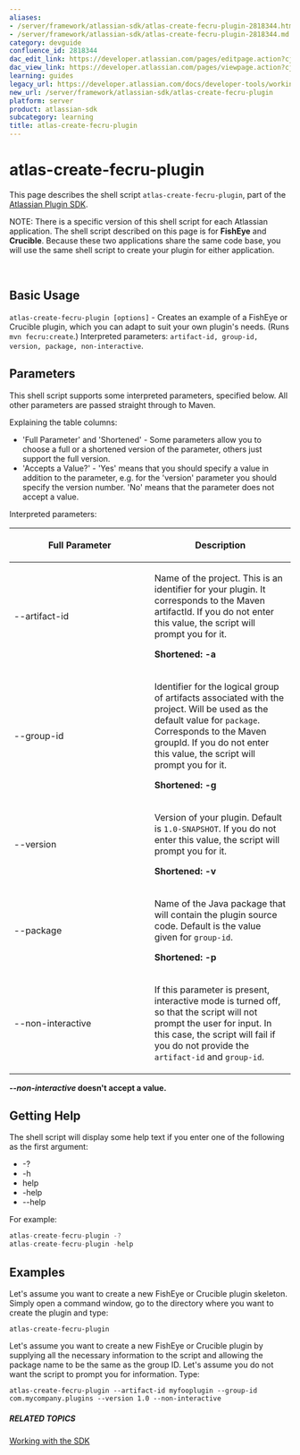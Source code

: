 ```yaml
---
aliases:
- /server/framework/atlassian-sdk/atlas-create-fecru-plugin-2818344.html
- /server/framework/atlassian-sdk/atlas-create-fecru-plugin-2818344.md
category: devguide
confluence_id: 2818344
dac_edit_link: https://developer.atlassian.com/pages/editpage.action?cjm=wozere&pageId=2818344
dac_view_link: https://developer.atlassian.com/pages/viewpage.action?cjm=wozere&pageId=2818344
learning: guides
legacy_url: https://developer.atlassian.com/docs/developer-tools/working-with-the-sdk/command-reference/atlas-create-fecru-plugin
new_url: /server/framework/atlassian-sdk/atlas-create-fecru-plugin
platform: server
product: atlassian-sdk
subcategory: learning
title: atlas-create-fecru-plugin
---
```

# atlas-create-fecru-plugin

This page describes the shell script `atlas-create-fecru-plugin`, part of the [Atlassian Plugin SDK](/server/framework/atlassian-sdk/working-with-the-sdk).

NOTE: There is a specific version of this shell script for each Atlassian application. The shell script described on this page is for **FishEye** and **Crucible**. Because these two applications share the same code base, you will use the same shell script to create your plugin for either application.

 

## Basic Usage

`atlas-create-fecru-plugin [options]` - Creates an example of a FishEye or Crucible plugin, which you can adapt to suit your own plugin's needs. (Runs `mvn fecru:create`.) Interpreted parameters: `artifact-id, group-id, version, package, non-interactive`.

## Parameters

This shell script supports some interpreted parameters, specified below. All other parameters are passed straight through to Maven.

Explaining the table columns:

-   'Full Parameter' and 'Shortened' - Some parameters allow you to choose a full or a shortened version of the parameter, others just support the full version.
-   'Accepts a Value?' - 'Yes' means that you should specify a value in addition to the parameter, e.g. for the 'version' parameter you should specify the version number. 'No' means that the parameter does not accept a value.

Interpreted parameters:

<table>
<colgroup>
<col style="width: 50%" />
<col style="width: 50%" />
</colgroup>
<thead>
<tr class="header">
<th><p>Full Parameter</p></th>
<th><p>Description</p></th>
</tr>
</thead>
<tbody>
<tr class="odd">
<td><p>--artifact-id</p></td>
<td><p>Name of the project. This is an identifier for your plugin. It corresponds to the Maven artifactId. If you do not enter this value, the script will prompt you for it.</p>
<p><strong>Shortened: -a</strong></p></td>
</tr>
<tr class="even">
<td><p>--group-id</p></td>
<td><p>Identifier for the logical group of artifacts associated with the project. Will be used as the default value for <code>package</code>. Corresponds to the Maven groupId. If you do not enter this value, the script will prompt you for it.</p>
<p><strong>Shortened: -g</strong></p></td>
</tr>
<tr class="odd">
<td><p>--version</p></td>
<td><p>Version of your plugin. Default is <code>1.0-SNAPSHOT</code>. If you do not enter this value, the script will prompt you for it.</p>
<p><strong>Shortened: -v</strong></p></td>
</tr>
<tr class="even">
<td><p>--package</p></td>
<td><p>Name of the Java package that will contain the plugin source code. Default is the value given for <code>group-id</code>.</p>
<p><strong>Shortened: -p</strong></p></td>
</tr>
<tr class="odd">
<td><p>--non-interactive</p></td>
<td><p>If this parameter is present, interactive mode is turned off, so that the script will not prompt the user for input. In this case, the script will fail if you do not provide the <code>artifact-id</code> and <code>group-id</code>.</p></td>
</tr>
</tbody>
</table>

***--non-interactive* doesn't accept a value.**

## Getting Help

The shell script will display some help text if you enter one of the following as the first argument:

-   -?
-   -h
-   help
-   -help
-   --help

For example:

``` javascript
atlas-create-fecru-plugin -?
atlas-create-fecru-plugin -help
```

## Examples

Let's assume you want to create a new FishEye or Crucible plugin skeleton. Simply open a command window, go to the directory where you want to create the plugin and type:

    atlas-create-fecru-plugin

Let's assume you want to create a new FishEye or Crucible plugin by supplying all the necessary information to the script and allowing the package name to be the same as the group ID. Let's assume you do not want the script to prompt you for information. Type:

    atlas-create-fecru-plugin --artifact-id myfooplugin --group-id com.mycompany.plugins --version 1.0 --non-interactive

##### RELATED TOPICS

[Working with the SDK](/server/framework/atlassian-sdk/working-with-the-sdk)













































































































